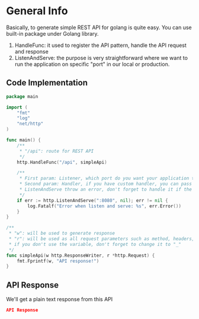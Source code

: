 # General Info

Basically, to generate simple REST API for golang is quite easy. You can use built-in package under Golang library.
1. HandleFunc: it used to register the API pattern, handle the API request and response
2. ListenAndServe: the purpose is very straightforward where we want to run the application on specific "port" in our local or production.

## Code Implementation

```go
package main

import (
	"fmt"
	"log"
	"net/http"
)

func main() {
	/**
	 * "/api": route for REST API
	 */
	http.HandleFunc("/api", simpleApi)

	/**
	 * First param: Listener, which port do you want your application to run
	 * Second param: Handler, if you have custom handler, you can pass the handler or pass "nil" if you use default
	 * ListenAndServe throw an error, don't forget to handle it if the error isn't nil
	 */
	if err := http.ListenAndServe(":8080", nil); err != nil {
		log.Fatalf("Error when listen and serve: %s", err.Error())
	}
}

/**
 * "w": will be used to generate response
 * "r": will be used as all request parameters such as method, headers, body request, etc.
 * if you don't use the variable, don't forget to change it to "_"
 */
func simpleApi(w http.ResponseWriter, r *http.Request) {
	fmt.Fprintf(w, "API response!")
}
```

## API Response
We'll get a plain text response from this API
```json
API Response
```